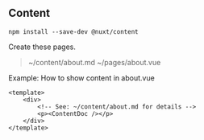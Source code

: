 ## Content

```
npm install --save-dev @nuxt/content
```

Create these pages.

> ~/content/about.md
> ~/pages/about.vue

Example:
How to show content in about.vue

```
<template>
    <div>
        <!-- See: ~/content/about.md for details -->
        <p><ContentDoc /></p>
    </div>
</template>
```

